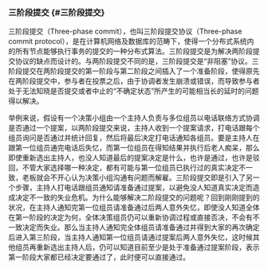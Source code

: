### 三阶段提交 {#三阶段提交}

三阶段提交（Three-phase commit），也叫三阶段提交协议（Three-phase commit protocol），是在计算机网络及数据库的范畴下，使得一个分布式系统内的所有节点能够执行事务的提交的一种分布式算法。三阶段提交是为解决两阶段提交协议的缺点而设计的。与两阶段提交不同的是，三阶段提交是“非阻塞”协议。三阶段提交在两阶段提交的第一阶段与第二阶段之间插入了一个准备阶段，使得原先在两阶段提交中，参与者在投票之后，由于协调者发生崩溃或错误，而导致参与者处于无法知晓是否提交或者中止的“不确定状态”所产生的可能相当长的延时的问题得以解决。

举例来说，假设有一个决策小组由一个主持人负责与多位组员以电话联络方式协调是否通过一个提案，以两阶段提交来说，主持人收到一个提案请求，打电话跟每个组员询问是否通过并统计回复，然后将最后决定打电话通知各组员。要是主持人在跟第一位组员通完电话后失忆，而第一位组员在得知结果并执行后老人痴呆，那么即使重新选出主持人，也没人知道最后的提案决定是什么，也许是通过，也许是驳回，不管大家选择哪一种决定，都有可能与第一位组员已执行过的真实决定不一致，老板就会不开心认为决策小组沟通有问题而解雇。三阶段提交即是引入了另一个步骤，主持人打电话跟组员通知请准备通过提案，以避免没人知道真实决定而造成决定不一致的失业危机。为什么能够解决二阶段提交的问题呢？回到刚刚提到的状况，在主持人通知完第一位组员请准备通过后两人意外失忆，即使没人知道全体在第一阶段的决定为何，全体决策组员仍可以重新协调过程或直接否决，不会有不一致决定而失业。那么当主持人通知完全体组员请准备通过并得到大家的再次确定后进入第三阶段，当主持人通知第一位组员请通过提案后两人意外失忆，这时候其他组员再重新选出主持人后，仍可以知道目前至少是处于准备通过提案阶段，表示第一阶段大家都已经决定要通过了，此时便可以直接通过。



